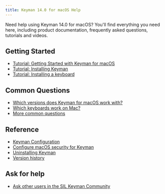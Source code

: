 ```yaml
---
title: Keyman 14.0 for macOS Help
---
```


Need help using Keyman 14.0 for macOS?  You'll find everything
you need here, including product documentation, frequently
asked questions, tutorials and videos.

## Getting Started

* [Tutorial: Getting Started with Keyman for macOS](start/tutorial)
* [Tutorial: Installing Keyman](start/install-keyman)
* [Tutorial: Installing a keyboard](start/install-keyboard)

## Common Questions

* [Which versions does Keyman for macOS work with?](about/requirements)
* [Which keyboards work on Mac?](common-questions/keyboards)
* [More common questions](common-questions/)

## Reference

* [Keyman Configuration](help/configuration)
* [Configure macOS security for Keyman](help/configure-security)
* [Uninstalling Keyman](help/uninstall-keyman)
* [Version history](../version-history)

## Ask for help

* [Ask other users in the SIL Keyman Community](https://community.software.sil.org/c/keyman)
